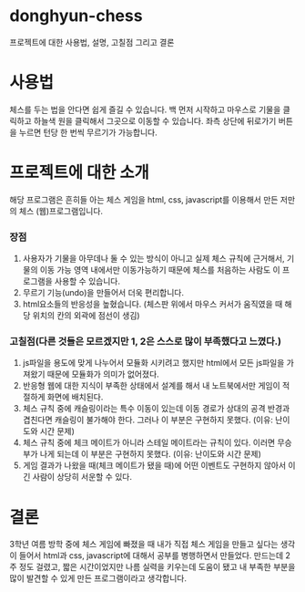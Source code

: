 # donghyun-chess
프로젝트에 대한 사용법, 설명, 고칠점 그리고 결론

# 사용법
체스를 두는 법을 안다면 쉽게 즐길 수 있습니다. 백 먼저 시작하고 마우스로 기물을 클릭하고 하늘색 원을 클릭해서 그곳으로 이동할 수 있습니다.
좌측 상단에 뒤로가기 버튼을 누르면 턴당 한 번씩 무르기가 가능합니다.

# 프로젝트에 대한 소개 
해당 프로그램은 흔히들 아는 체스 게임을 html, css, javascript를 이용해서 만든 저만의 체스 (웹)프로그램입니다.

### 장점
1. 사용자가 기물을 아무데나 둘 수 있는 방식이 아니고 실제 체스 규칙에 근거해서, 기물의 이동 가능 영역 내에서만 이동가능하기 때문에 체스를 처음하는 사람도 이 프로그램을 사용할 수 있습니다. 
2. 무르기 기능(undo)을 만들어서 더욱 편리합니다.
3. html요소들의 반응성을 높혔습니다. (체스판 위에서 마우스 커서가 움직였을 때 해당 위치의 칸의 외곽에 점선이 생김)

### 고칠점(다른 것들은 모르겠지만 1, 2은 스스로 많이 부족했다고 느꼈다.)
1. js파일을 용도에 맞게 나누어서 모듈화 시키려고 했지만 html에서 모든 js파일을 가져왔기 때문에 모듈화가 의미가 없어졌다.
2. 반응형 웹에 대한 지식이 부족한 상태에서 설계를 해서 내 노트북에서만 게임이 적절하게 화면에 배치된다.
3. 체스 규칙 중에 캐슬링이라는 특수 이동이 있는데 이동 경로가 상대의 공격 반경과 겹친다면 캐슬링이 불가해야 한다. 그러나 이 부분은 구현하지 못했다. (이유: 난이도와 시간 문제)
4. 체스 규칙 중에 체크 메이트가 아니라 스테일 메이트라는 규칙이 있다. 이러면 무승부가 나게 되는데 이 부분은 구현하지 못했다. (이유: 난이도와 시간 문제)
5. 게임 결과가 나왔을 때(체크 메이트가 됐을 때)에 어떤 이벤트도 구현하지 않아서 이긴 사람이 상당히 서운할 수 있다.

# 결론
3학년 여름 방학 중에 체스 게임에 빠졌을 때 내가 직접 체스 게임을 만들고 싶다는 생각이 들어서 html과 css, javascript에 대해서 공부를 병행하면서 만들었다.
만드는데 2주 정도 걸렸고, 짧은 시간이었지만 나름 실력을 키우는데 도움이 됐고 내 부족한 부분을 많이 발견할 수 있게 만든 프로그램이라고 생각합니다.
